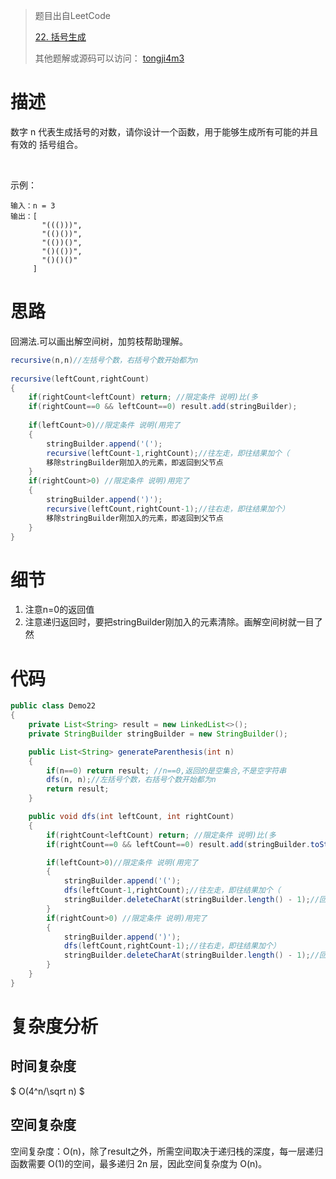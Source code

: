 > 题目出自LeetCode
>
>  [22. 括号生成](https://leetcode-cn.com/problems/generate-parentheses/)
>
>  其他题解或源码可以访问： [tongji4m3](https://github.com/tongji4m3/LeetCode)



# 描述
数字 n 代表生成括号的对数，请你设计一个函数，用于能够生成所有可能的并且 有效的 括号组合。

 

示例：
```
输入：n = 3
输出：[
       "((()))",
       "(()())",
       "(())()",
       "()(())",
       "()()()"
     ]
```

# 思路

回溯法.可以画出解空间树，加剪枝帮助理解。

```java
recursive(n,n)//左括号个数，右括号个数开始都为n
    
recursive(leftCount,rightCount)
{
    if(rightCount<leftCount) return; //限定条件 说明)比(多
    if(rightCount==0 && leftCount==0) result.add(stringBuilder);
    
    if(leftCount>0)//限定条件 说明(用完了
    {
        stringBuilder.append('(');
        recursive(leftCount-1,rightCount);//往左走，即往结果加个（
        移除stringBuilder刚加入的元素，即返回到父节点
    }
    if(rightCount>0) //限定条件 说明)用完了
    {
        stringBuilder.append(')');
        recursive(leftCount,rightCount-1);//往右走，即往结果加个）
        移除stringBuilder刚加入的元素，即返回到父节点
    }
}
```



# 细节

1. 注意n=0的返回值
2. 注意递归返回时，要把stringBuilder刚加入的元素清除。画解空间树就一目了然


# 代码

```java
public class Demo22
{
    private List<String> result = new LinkedList<>();
    private StringBuilder stringBuilder = new StringBuilder();

    public List<String> generateParenthesis(int n)
    {
        if(n==0) return result; //n==0,返回的是空集合,不是空字符串
        dfs(n, n);//左括号个数，右括号个数开始都为n
        return result;
    }

    public void dfs(int leftCount, int rightCount)
    {
        if(rightCount<leftCount) return; //限定条件 说明)比(多
        if(rightCount==0 && leftCount==0) result.add(stringBuilder.toString());

        if(leftCount>0)//限定条件 说明(用完了
        {
            stringBuilder.append('(');
            dfs(leftCount-1,rightCount);//往左走，即往结果加个（
            stringBuilder.deleteCharAt(stringBuilder.length() - 1);//回到上一层,父节点
        }
        if(rightCount>0) //限定条件 说明)用完了
        {
            stringBuilder.append(')');
            dfs(leftCount,rightCount-1);//往右走，即往结果加个）
            stringBuilder.deleteCharAt(stringBuilder.length() - 1);//回到上一层,父节点
        }
    }
}
```



# 复杂度分析
## 时间复杂度

$ O(4^n/\sqrt n) $

## 空间复杂度

空间复杂度：O(n)，除了result之外，所需空间取决于递归栈的深度，每一层递归函数需要 O(1)的空间，最多递归 2n 层，因此空间复杂度为 O(n)。

